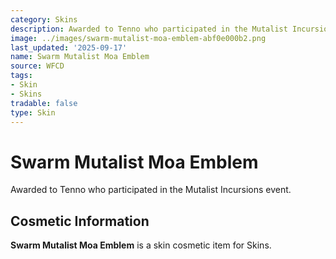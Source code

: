 ```yaml
---
category: Skins
description: Awarded to Tenno who participated in the Mutalist Incursions event.
image: ../images/swarm-mutalist-moa-emblem-abf0e000b2.png
last_updated: '2025-09-17'
name: Swarm Mutalist Moa Emblem
source: WFCD
tags:
- Skin
- Skins
tradable: false
type: Skin
---
```


# Swarm Mutalist Moa Emblem

Awarded to Tenno who participated in the Mutalist Incursions event.

## Cosmetic Information

**Swarm Mutalist Moa Emblem** is a skin cosmetic item for Skins.

